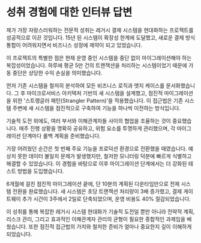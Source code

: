 # 성취 경험에 대한 인터뷰 답변

제가 가장 자랑스러워하는 전문적 성취는 레거시 결제 시스템을 현대화하는 프로젝트를 성공적으로 이끈 것입니다. 15년 된 시스템이 확장성 한계에 도달했고, 새로운 결제 방식 통합이 어려워지면서 비즈니스 성장에 제약이 되고 있었습니다.

이 프로젝트의 특별한 점은 현재 운영 중인 시스템을 중단 없이 마이그레이션해야 하는 복잡성이었습니다. 하루에 평균 5만 건의 트랜잭션을 처리하는 시스템이었기 때문에 가동 중단은 상당한 수익 손실을 의미했습니다.

먼저 기존 시스템을 철저히 분석하여 모든 비즈니스 로직과 엣지 케이스를 문서화했습니다. 그 후 마이크로서비스 아키텍처 기반의 새 시스템을 설계했고, 점진적 마이그레이션을 위한 '스트랭글러 패턴(Strangler Pattern)'을 적용했습니다. 이 접근법은 기존 시스템 주변에 새 시스템을 점진적으로 구축하여 기능을 하나씩 이전하는 방식입니다.

기술적 도전 외에도, 여러 부서와 이해관계자들 사이의 협업을 조율하는 것이 중요했습니다. 매주 진행 상황을 명확히 공유하고, 위험 요소를 투명하게 관리했으며, 각 마이그레이션 단계마다 롤백 계획을 준비했습니다.

가장 어려웠던 순간은 첫 번째 주요 기능을 프로덕션 환경으로 전환했을 때였습니다. 예상치 못한 데이터 불일치 문제가 발생했지만, 철저한 모니터링 덕분에 빠르게 식별하고 해결할 수 있었습니다. 이 경험을 바탕으로 이후 마이그레이션 단계에서는 더 강화된 테스트 방법을 도입했습니다.

6개월에 걸친 점진적 마이그레이션 끝에, 단 10분의 계획된 다운타임만으로 전체 시스템 전환을 완료했습니다. 새 시스템은 초당 트랜잭션 처리량이 3배 증가했고, 결제 게이트웨이 추가 시간이 3주에서 2일로 단축되었으며, 운영 비용도 40% 절감되었습니다.

이 성취를 통해 복잡한 레거시 시스템 현대화가 기술적 도전일 뿐만 아니라 전략적 계획, 리스크 관리, 그리고 효과적인 이해관계자 관리의 균형이 필요한 종합적인 과제임을 배웠습니다. 또한 점진적 접근법의 가치와 철저한 준비가 얼마나 중요한지 깊이 이해하게 되었습니다.